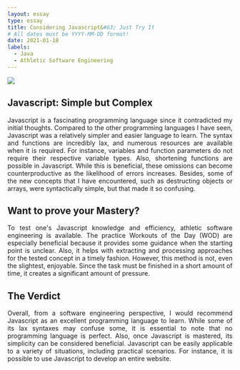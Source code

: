 ```yaml
---
layout: essay
type: essay
title: Considering Javascript&#63; Just Try It
# All dates must be YYYY-MM-DD format!
date: 2021-01-18
labels:
  - Java
  - Athletic Software Engineering
---
```


<img class="ui medium left floated image" src="../images/simplex.png">

## Javascript: Simple but Complex

<p align="justify"> Javascript is a fascinating programming language since it contradicted my initial thoughts. Compared to the other programming languages I have seen, Javascript was a relatively simpler and easier language to learn. The syntax and functions are incredibly lax, and numerous resources are available when it is required. For instance, variables and function parameters do not require their respective variable types. Also, shortening functions are possible in Javascript. While this is beneficial, these omissions can become counterproductive as the likelihood of errors increases. Besides, some of the new concepts that I have encountered, such as destructing objects or arrays, were syntactically simple, but that made it so confusing. </p>    

## Want to prove your Mastery&#63;

<p align="justify">  To test one's Javascript knowledge and efficiency, athletic software engineering is available. The practice Workouts of the Day (WOD) are especially beneficial because it provides some guidance when the starting point is unclear. Also, it helps with extracting and processing approaches for the tested concept in a timely fashion. However, this method is not, even the slightest, enjoyable. Since the task must be finished in a short amount of time, it creates a significant amount of pressure. </p>

## The Verdict

<p align="justify">  Overall, from a software engineering perspective, I would recommend Javascript as an excellent programming language to learn. While some of its lax syntaxes may confuse some, it is essential to note that no programming language is perfect. Also, once Javascript is mastered, its simplicity can be considered beneficial. Javascript can be easily applicable to a variety of situations, including practical scenarios. For instance, it is possible to use Javascript to develop an entire website. </p>
